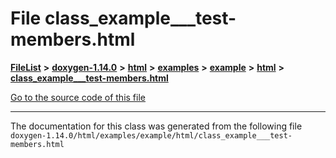 

# File class\_example\_\_\_test-members.html



[**FileList**](files.md) **>** [**doxygen-1.14.0**](dir_9d5bad020669189c90cda983471be5d0.md) **>** [**html**](dir_05d1fd8a7cdd04f638f8b23196de02e2.md) **>** [**examples**](dir_aa52e73a32d193037813a53dcfe817b6.md) **>** [**example**](dir_f967122ff4a9e60bb66f9132d49c42b1.md) **>** [**html**](dir_2df48ef1a7d9f8042cfea19bdbe50aea.md) **>** [**class\_example\_\_\_test-members.html**](class__example______test-members_8html.md)

[Go to the source code of this file](class__example______test-members_8html_source.md)





































































------------------------------
The documentation for this class was generated from the following file `doxygen-1.14.0/html/examples/example/html/class_example___test-members.html`

